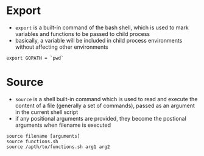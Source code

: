# **Export**
- `export` is a built-in command of the bash shell, which is used to mark variables and functions to be passed to child process
- basically, a variable will be included in child process environments without affecting other environments
```shell
export GOPATH = `pwd`
```

# **Source**
- `source` is a shell built-in command which is used to read and execute the content of a file (generally a set of commands), passed as an argument in the current shell script
- if any positional arguments are provided, they become the postional arguments when filename is executed
```shell
source filename [arguments]
source functions.sh
source /apth/to/functions.sh arg1 arg2
```